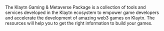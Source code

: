 The Klaytn Gaming & Metaverse Package is a collection of tools and services developed in the Klaytn ecosystem to empower game developers and accelerate the development of amazing web3 games on Klaytn. The resources will help you to get the right information to build your games.